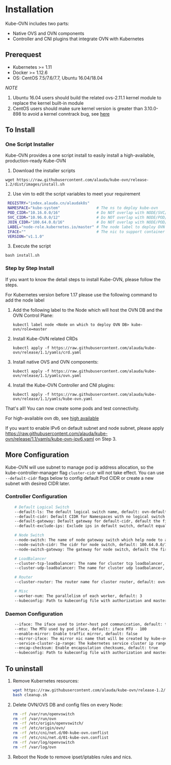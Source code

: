 # Installation


Kube-OVN includes two parts:
- Native OVS and OVN components
- Controller and CNI plugins that integrate OVN with Kubernetes

## Prerequest
- Kubernetes >= 1.11
- Docker >= 1.12.6
- OS: CentOS 7.5/7.6/7.7, Ubuntu 16.04/18.04

*NOTE*
1. Ubuntu 16.04 users should build the related ovs-2.11.1 kernel module to replace the kernel built-in module
2. CentOS users should make sure kernel version is greater than 3.10.0-898 to avoid a kernel conntrack bug, see [here](https://bugs.launchpad.net/neutron/+bug/1776778)

## To Install

### One Script Installer

Kube-OVN provides a one script install to easily install a high-available, production-ready Kube-OVN

1. Download the installer scripts

`wget https://raw.githubusercontent.com/alauda/kube-ovn/release-1.2/dist/images/install.sh`

2. Use vim to edit the script variables to meet your requirement
```bash
 REGISTRY="index.alauda.cn/alaudak8s"
 NAMESPACE="kube-system"                # The ns to deploy kube-ovn
 POD_CIDR="10.16.0.0/16"                # Do NOT overlap with NODE/SVC/JOIN CIDR
 SVC_CIDR="10.96.0.0/12"                # Do NOT overlap with NODE/POD/JOIN CIDR
 JOIN_CIDR="100.64.0.0/16"              # Do NOT overlap with NODE/POD/SVC CIDR
 LABEL="node-role.kubernetes.io/master" # The node label to deploy OVN DB
 IFACE=""                               # The nic to support container network, if empty will use the nic that the default route use
 VERSION="v1.1.0"
```

3. Execute the script

`bash install.sh`

### Step by Step Install

If you want to know the detail steps to install Kube-OVN, please follow the steps.

For Kubernetes version before 1.17 please use the following command to add the node label

1. Add the following label to the Node which will host the OVN DB and the OVN Control Plane:

    `kubectl label node <Node on which to deploy OVN DB> kube-ovn/role=master`
2. Install Kube-OVN related CRDs

    `kubectl apply -f https://raw.githubusercontent.com/alauda/kube-ovn/release/1.1/yamls/crd.yaml`
3. Install native OVS and OVN components:

    `kubectl apply -f https://raw.githubusercontent.com/alauda/kube-ovn/release/1.1/yamls/ovn.yaml`
4. Install the Kube-OVN Controller and CNI plugins:

    `kubectl apply -f https://raw.githubusercontent.com/alauda/kube-ovn/release/1.1/yamls/kube-ovn.yaml`

That's all! You can now create some pods and test connectivity.

For high-available ovn db, see [high available](high-available.md)

If you want to enable IPv6 on default subnet and node subnet, please apply https://raw.githubusercontent.com/alauda/kube-ovn/release/1.1/yamls/kube-ovn-ipv6.yaml on Step 3.

## More Configuration

Kube-OVN will use subnet to manage pod ip address allocation, so the kube-controller-manager flag `cluster-cidr` will not take effect.
You can use `--default-cidr` flags below to config default Pod CIDR or create a new subnet with desired CIDR later.

### Controller Configuration

```bash
    # Default Logical Switch
    --default-ls: The default logical switch name, default: ovn-default
    --default-cidr: Default CIDR for Namespaces with no logical switch annotation, default: 10.16.0.0/16
    --default-gateway: Default gateway for default-cidr, default the first ip in default-cidr
    --default-exclude-ips: Exclude ips in default switch, default equals to gateway address

    # Node Switch
    --node-switch: The name of node gateway switch which help node to access pod network, default: join
    --node-switch-cidr: The cidr for node switch, default: 100.64.0.0/16
    --node-switch-gateway: The gateway for node switch, default the first ip in node-switch-cidr

    # LoadBalancer
    --cluster-tcp-loadbalancer: The name for cluster tcp loadbalancer, default cluster-tcp-loadbalancer
    --cluster-udp-loadbalancer: The name for cluster udp loadbalancer, default cluster-udp-loadbalancer

    # Router
    --cluster-router: The router name for cluster router, default: ovn-cluster

    # Misc
    --worker-num: The parallelism of each worker, default: 3
    --kubeconfig: Path to kubeconfig file with authorization and master location information. If not set use the inCluster token
```

### Daemon Configuration

```bash
    --iface: The iface used to inter-host pod communication, default: the default route iface
    --mtu: The MTU used by pod iface, default: iface MTU - 100
    --enable-mirror: Enable traffic mirror, default: false
    --mirror-iface: The mirror nic name that will be created by kube-ovn, default: mirror0
    --service-cluster-ip-range: The kubernetes service cluster ip range, default: 10.96.0.0/12
    --encap-checksum: Enable encapsulation checksums, default: true
    --kubeconfig: Path to kubeconfig file with authorization and master location information. If not set use the inCluster token
```

## To uninstall

1. Remove Kubernetes resources:

    ```bash
    wget https://raw.githubusercontent.com/alauda/kube-ovn/release-1.2/dist/images/cleanup.sh
    bash cleanup.sh
    ```

2. Delete OVN/OVS DB and config files on every Node:

    ```bash
    rm -rf /var/run/openvswitch
    rm -rf /var/run/ovn
    rm -rf /etc/origin/openvswitch/
    rm -rf /etc/origin/ovn/
    rm -rf /etc/cni/net.d/00-kube-ovn.conflist
    rm -rf /etc/cni/net.d/01-kube-ovn.conflist
    rm -rf /var/log/openvswitch
    rm -rf /var/log/ovn
    ```
3. Reboot the Node to remove ipset/iptables rules and nics.
